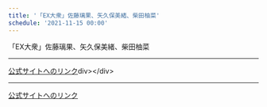 ```yaml
---
title: '「EX大衆」佐藤璃果、矢久保美緒、柴田柚菜'
schedule: '2021-11-15 00:00'
---
```


<div id="detailBody"> <div>  「EX大衆」佐藤璃果、矢久保美緒、柴田柚菜 </div></div>

---
[公式サイトへのリンク]('http://www.nogizaka46.com/schedule/2021/11/063937.php?member=mio-yakubo&category=&monthly=202111')div></div>

---
[公式サイトへのリンク]('http://www.nogizaka46.com/schedule/2021/11/064146.php?member=mio-yakubo&category=&monthly=202111')